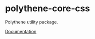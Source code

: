 # polythene-core-css

Polythene utility package.

[Documentation](../../docs/packages/polythene-core-css.md)
